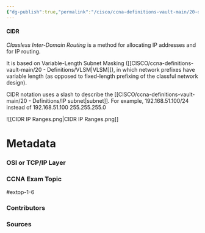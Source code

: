 ```yaml
---
{"dg-publish":true,"permalink":"/cisco/ccna-definitions-vault-main/20-definitions/cidr/","tags":["defs_ccna"]}
---
```


#### CIDR
*Classless Inter-Domain Routing* is a method for allocating IP addresses and for IP routing.

It is based on Variable-Length Subnet Masking ([[CISCO/ccna-definitions-vault-main/20 - Definitions/VLSM\|VLSM]]), in which network prefixes have variable length (as opposed to fixed-length prefixing of the classful network design).

CIDR notation uses a slash to describe the [[CISCO/ccna-definitions-vault-main/20 - Definitions/IP subnet\|subnet]]. For example, 192.168.51.100/24 instead of 192.168.51.100 255.255.255.0

![[CIDR IP Ranges.png\|CIDR IP Ranges.png]]

# Metadata
### OSI or TCP/IP Layer

### CCNA Exam Topic
#extop-1-6 
### Contributors

### Sources


